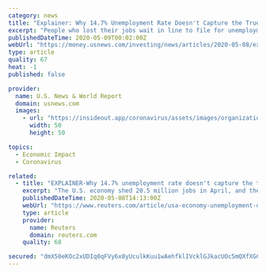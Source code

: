 ```yaml
---
category: news
title: "Explainer: Why 14.7% Unemployment Rate Doesn't Capture the True State of the Coronavirus Economy"
excerpt: "People who lost their jobs wait in line to file for unemployment benefits, following an outbreak of the coronavirus disease (COVID-19), at Arkansas Workforce Center in Fort Smith, Arkansas, U.S. April 6,"
publishedDateTime: 2020-05-09T00:02:00Z
webUrl: "https://money.usnews.com/investing/news/articles/2020-05-08/explainer-why-fridays-us-jobless-figures-wont-capture-the-true-state-of-the-coronavirus-economy"
type: article
quality: 67
heat: -1
published: false

provider:
  name: U.S. News & World Report
  domain: usnews.com
  images:
    - url: "https://insideout.app/coronavirus/assets/images/organizations/usnews.com-50x50.jpg"
      width: 50
      height: 50

topics:
  - Economic Impact
  - Coronavirus

related:
  - title: "EXPLAINER-Why 14.7% unemployment rate doesn't capture the true state of the coronavirus economy"
    excerpt: "The U.S. economy shed 20.5 million jobs in April, and the unemployment rate rose to 14.7%, a government report Friday showed."
    publishedDateTime: 2020-05-08T14:13:00Z
    webUrl: "https://www.reuters.com/article/usa-economy-unemployment-data-idUSL1N2CQ0E0"
    type: article
    provider:
      name: Reuters
      domain: reuters.com
    quality: 68

secured: "dmX50eKOc2xUDIq0qFVy6x8yUculkKuu1wAehfklIVcklGJkacUOc5mQXfXGC0FLw4MjgdjeWjAJtA/ALQZb5hrhSUgUO8BCaIAs0VjX+JBEiAAsw4joQJ6kemIUK7zz5/568yoNM3y8iC65BuId1H89P1pMbdsWkwgxL0TfTCdL6U0/58O0BSGqqL/p7sy7pV2U8dNM/ASNAOGWdqc4rR5It4LFP1M1pfe3Gza96K7GpGRjq42y/EaQnB+87XiBvHXGBGY48vqZicon83KtQyy9XJZviKoIi0oNESkK47vRgI2zQ9Fd8QGIBRyK7sk68945ugz/cPCIEPyxo3JHL2yInI9/AbbiIncUxkTjjbpPw9vnA1GsePS46gP9haitf5h0w6/ipqfn7Uf2mS+tPfTb/N7lFFxOm13z0IQddyPfD/R6708sNvLycgEqQWq9EwiO5vdRvPUmYKsyGweJ2oVAuEqXCMkeaR1BtPFHADI=;Xj/3HdvR+wHNWnOoVEa0Bw=="
---
```



